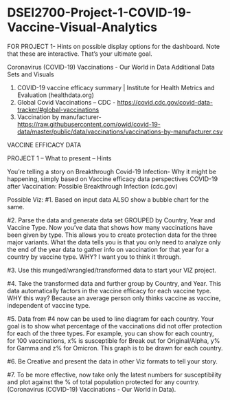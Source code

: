 # DSEI2700-Project-1-COVID-19-Vaccine-Visual-Analytics

FOR PROJECT 1-
Hints on possible display options for the dashboard. Note that these are interactive. That’s your ultimate goal.

Coronavirus (COVID-19) Vaccinations - Our World in Data
Additional Data Sets and Visuals
1.	COVID-19 vaccine efficacy summary | Institute for Health Metrics and Evaluation (healthdata.org)
2.	Global Covid Vaccinations – CDC  - https://covid.cdc.gov/covid-data-tracker/#global-vaccinations 
3.	Vaccination by manufacturer- https://raw.githubusercontent.com/owid/covid-19-data/master/public/data/vaccinations/vaccinations-by-manufacturer.csv 

VACCINE EFFICACY DATA

PROJECT 1 – What to present – Hints

You’re telling a story on Breakthrough Covid-19 Infection- Why it might be happening, simply based on Vaccine efficacy data perspectives
COVID-19 after Vaccination: Possible Breakthrough Infection (cdc.gov)

Possible Viz:
#1. Based on input data 
ALSO show a bubble chart for the same.

#2. Parse the data and generate data set GROUPED by Country, Year and Vaccine Type.
Now you’ve data that shows how many vaccinations have been given by type. This allows you to create protection data for the three major variants.
What the data tells you is that you only need to analyze only the end of the year data to gather info on vaccination for that year for a country by vaccine type. WHY? I want you to think it through.

#3. Use this munged/wrangled/transformed data to start your VIZ project.

#4. Take the transformed data and further group by Country, and Year. This data automatically factors in the vaccine efficacy for each vaccine type. WHY this way? Because an average person only thinks vaccine as vaccine, independent of vaccine type. 

#5. Data from #4 now can be used to line diagram for each country. Your goal is to show what percentage of the vaccinations did not offer protection for each of the three types. For example, you can show for each country, for 100 vaccinations, x% is susceptible for Break out for Original/Alpha, y% for Gamma and z% for Omicron. This graph is to be drawn for each country.

#6. Be Creative and present the data in other Viz formats to tell your story.

#7. To be more effective, now take only the latest numbers for susceptibility and plot against the % of total population protected for any country. (Coronavirus (COVID-19) Vaccinations - Our World in Data).

 
